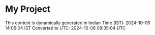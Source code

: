 # My Project

This content is dynamically generated in Indian Time (IST): 2024-10-06 14:05:04 IST
Converted to UTC: 2024-10-06 08:35:04 UTC

